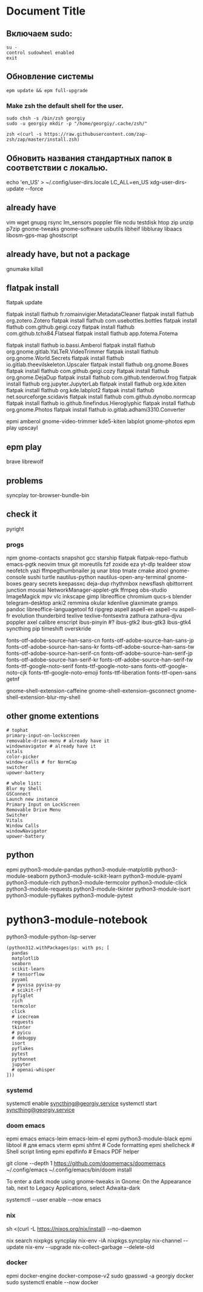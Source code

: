 # Document Title

## Включаем sudo:

    su -
    control sudowheel enabled
    exit

## Обновление системы

    epm update && epm full-upgrade


### Make zsh the default shell for the user.

    sudo chsh -s /bin/zsh georgiy
    sudo -u georgiy mkdir -p "/home/georgiy/.cache/zsh/"

    zsh <(curl -s https://raw.githubusercontent.com/zap-zsh/zap/master/install.zsh)
  
## Обновить названия стандартных папок в соответствии с локалью. 

  echo 'en_US' > ~/.config/user-dirs.locale
  LC_ALL=en_US xdg-user-dirs-update --force

## already have

  vim
  wget
  gnupg
  rsync
  lm_sensors
  poppler
  file
  ncdu
  testdisk
  htop
  zip
  unzip
  p7zip
  gnome-tweaks
  gnome-software
  usbutils
  libheif
  libbluray
  libaacs
  libosm-gps-map
  ghostscript

## already have, but not a package

  gnumake
  killall

## flatpak install

  <!-- sudo flatpak remote-modify flathub --url=https://mirror.sjtu.edu.cn/flathub -->
  flatpak update

  flatpak install flathub fr.romainvigier.MetadataCleaner
  flatpak install flathub org.zotero.Zotero
  flatpak install flathub com.usebottles.bottles
  flatpak install flathub com.github.geigi.cozy
  flatpak install flathub com.github.tchx84.Flatseal
  flatpak install flathub app.fotema.Fotema

  flatpak install flathub io.bassi.Amberol
  flatpak install flathub org.gnome.gitlab.YaLTeR.VideoTrimmer
  flatpak install flathub org.gnome.World.Secrets
  flatpak install flathub io.gitlab.theevilskeleton.Upscaler
  flatpak install flathub org.gnome.Boxes
  flatpak install flathub com.github.geigi.cozy
  flatpak install flathub org.gnome.DejaDup
  flatpak install flathub com.github.tenderowl.frog
  flatpak install flathub org.jupyter.JupyterLab
  flatpak install flathub org.kde.kiten
  flatpak install flathub org.kde.labplot2
  flatpak install flathub net.sourceforge.scidavis
  flatpak install flathub com.github.dynobo.normcap
  flatpak install flathub io.github.finefindus.Hieroglyphic
  flatpak install flathub org.gnome.Photos
  flatpak install flathub io.gitlab.adhami3310.Converter
  
  epmi amberol gnome-video-trimmer kde5-kiten labplot gnome-photos
  epm play upscayl

## epm play

  brave
  librewolf

## problems

  syncplay
  tor-browser-bundle-bin

## check it

  pyright

### progs

  npm
  gnome-contacts
  snapshot
  gcc
  starship
  flatpak
  flatpak-repo-flathub
  emacs-pgtk
  neovim
  tmux
  git
  moreutils
  fzf
  zoxide
  eza
  yt-dlp
  tealdeer
  stow
  neofetch
  yazi
  ffmpegthumbnailer
  jq
  unar
  btop
  tmate
  cmake
  atool
  gnome-console
  sushi
  turtle nautilus-python
  nautilus-open-any-terminal
  gnome-boxes
  geary
  secrets
  keepassxc
  deja-dup
  rhythmbox
  newsflash
  qbittorrent
  junction
  mousai
  NetworkManager-applet-gtk
  ffmpeg
  obs-studio
  ImageMagick
  mpv
  vlc
  inkscape
  gimp
  libreoffice
  chromium
  qucs-s
  blender
  telegram-desktop
  anki2
  remmina
  okular
  kdenlive
  glaxnimate
  gramps
  pandoc
  libreoffice-languagetool
  fd
  ripgrep
  aspell
  aspell-en 
  aspell-ru
  aspell-fr
  evolution
  thunderbird
  texlive
  texlive-fontsextra
  zathura
  zathura-djvu
  poppler
  axel
  calibre
  enscript
  ibus-pinyin
  #? ibus-gtk2 ibus-gtk3 ibus-gtk4
  syncthing
  pip
  timeshift
  overskride

  fonts-otf-adobe-source-han-sans-cn
  fonts-otf-adobe-source-han-sans-jp
  fonts-otf-adobe-source-han-sans-kr
  fonts-otf-adobe-source-han-sans-tw
  fonts-otf-adobe-source-han-serif-cn
  fonts-otf-adobe-source-han-serif-jp
  fonts-otf-adobe-source-han-serif-kr
  fonts-otf-adobe-source-han-serif-tw
  fonts-ttf-google-noto-serif
  fonts-ttf-google-noto-sans
  fonts-otf-google-noto-cjk
  fonts-ttf-google-noto-emoji
  fonts-ttf-liberation
  fonts-ttf-open-sans
  getnf

  gnome-shell-extension-caffeine
  gnome-shell-extension-gsconnect
  gnome-shell-extension-blur-my-shell

## other gnome extentions

    # tophat
    primary-input-on-lockscreen
    removable-drive-menu # already have it
    windownavigator # already have it
    vitals
    color-picker
    window-calls # for NormCap
    switcher
    upower-battery
    
    # whole list:
    Blur my Shell
    GSConnect
    Launch new instance
    Primary Input on LockScreen
    Removable Drive Menu
    Switcher
    Vitals
    Window Calls
    windowNavigator
    upower-battery

## python

  epmi python3-module-pandas python3-module-matplotlib python3-module-seaborn python3-module-scikit-learn python3-module-pyaml python3-module-rich python3-module-termcolor python3-module-click python3-module-requests python3-module-tkinter python3-module-isort python3-module-pyflakes python3-module-pytest
  # python3-module-notebook
  python3-module-python-lsp-server

    (python312.withPackages(ps: with ps; [
      pandas
      matplotlib
      seaborn
      scikit-learn
      # tensorflow
      pyyaml
      # pyvisa pyvisa-py
      # scikit-rf
      pyfiglet
      rich
      termcolor
      click
      # icecream
      requests
      tkinter
      # pyicu
      # debugpy
      isort
      pyflakes
      pytest
      pythonnet
      jupyter
      # openai-whisper
    ]))

### systemd

  systemctl enable syncthing@georgiy.service
  systemctl start syncthing@georgiy.service

### doom emacs

  epmi emacs emacs-leim emacs-leim-el
  epmi python3-module-black
  epmi libtool # для emacs vterm
  epmi shfmt # Code formatting
  epmi shellcheck # Shell script linting
  epmi epdfinfo # Emacs PDF helper

  git clone --depth 1 https://github.com/doomemacs/doomemacs ~/.config/emacs
  ~/.config/emacs/bin/doom install

  To enter a dark mode using gnome-tweaks in Gnome:
  On the Appearance tab, next to Legacy Applications, select Adwaita-dark

  systemctl --user enable --now emacs

### nix

  sh <(curl -L https://nixos.org/nix/install) --no-daemon

  nix search nixpkgs syncplay
  nix-env -iA nixpkgs.syncplay
  nix-channel --update
  nix-env --upgrade
  nix-collect-garbage --delete-old

### docker

  epmi docker-engine docker-compose-v2
  sudo gpasswd -a georgiy docker
  sudo systemctl enable --now docker
